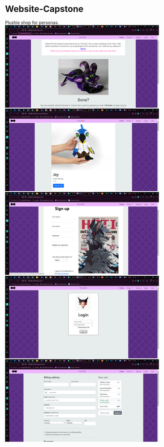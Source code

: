 # Website-Capstone
Plushie shop for personas.
<img src="/images/HomePage.png">
<img src="/images/ProductPage.png">
<img src="/images/SignUpPage.png">
<img src="/images/LoginPage.png">
<img src="/images/CartPage.png">
